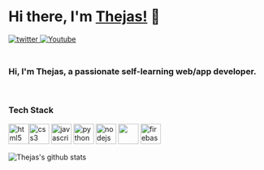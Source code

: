 # Hi there, I'm [Thejas!](https://github.com/ThejasRaoP) 👋
<a href="https://twitter.com/ThetAppDev" target="_blank">
<img src=https://img.shields.io/badge/twitter-%2300acee.svg?&style=for-the-badge&logo=twitter&logoColor=white alt=twitter style="margin-bottom: 5px;" />
</a>
 <a href="https://www.youtube.com/channel/UCUU7EZtzPcsCKs9K2oflYKA?sub_confirmation=1"><img alt="Youtube" title="Youtube" src="https://img.shields.io/badge/-YouTube-red?style=for-the-badge&logo=youtube&logoColor=white"/></a>


<br />
<br />

<h3>Hi, I'm Thejas, a passionate self-learning <strong>web/app developer</strong>.</h3>

<br/>

<h3>Tech Stack</h3>
<p align="left">
  <img src="https://img.icons8.com/color/48/000000/html-5.png" alt="html5" width="40" height="40"/><img src="https://img.icons8.com/color/48/000000/css3.png" alt="css3" width="40" height="40"/> <img src="https://img.icons8.com/color/48/000000/javascript.png" alt="javascript" width="40" height="40"/> <img src="https://img.icons8.com/ultraviolet/40/000000/react.png" alt="python" width="40" height="40"/> 
 <img src="https://img.icons8.com/color/48/000000/nodejs.png" width="40" height="40" alt="nodejs" /> <img src="https://img.icons8.com/color/48/000000/mongodb.png" width="40" height="40" />
 <img src="https://img.icons8.com/color/48/000000/firebase.png" alt="firebase" width="40" height="40"/>

 </p>
<p align = 'center'> 
<a href="https://github.com/pthejasrao">
  <img align="left" src="https://github-readme-stats.anuraghazra1.vercel.app/api?username=thejasraop&count_private=true&theme=radical" alt="Thejas's github stats" />
</a>
